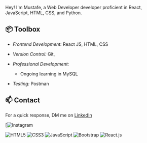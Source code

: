Hey! I'm Mustafe, a Web Developer developer proficient in React, JavaScript, HTML, CSS, and Python.


## 📦 Toolbox

- *Frontend Development:* React JS, HTML, CSS  
- *Version Control:* Git,  
- *Professional Development:* 
  - Ongoing learning in MySQL
   
- *Testing:* Postman  

## 📫 Contact

 For a quick response, DM me on [LinkedIn](https://www.linkedin.com/in/mustafe-abdi-72a1bb2bb/?trk=contact-info/)
 
[![Instagram](https://www.instagram.com/http_biko/?hl=en) 



 ![HTML5](https://img.icons8.com/color/48/000000/html-5.png) [](https://icons8.com/icon/20909/html-5)                      ![CSS3](https://img.icons8.com/color/48/000000/css3.png) [](https://icons8.com/icon/20906/css3)
 ![JavaScript](https://img.icons8.com/color/48/000000/javascript.png) [](https://icons8.com/icon/20907/javascript)               ![Bootstrap](https://img.icons8.com/color/48/000000/bootstrap.png) [](https://icons8.com/icon/99865/bootstrap)
 ![React.js](https://img.icons8.com/color/48/000000/react-native.png) [](https://icons8.com/icon/45168/react-native)
